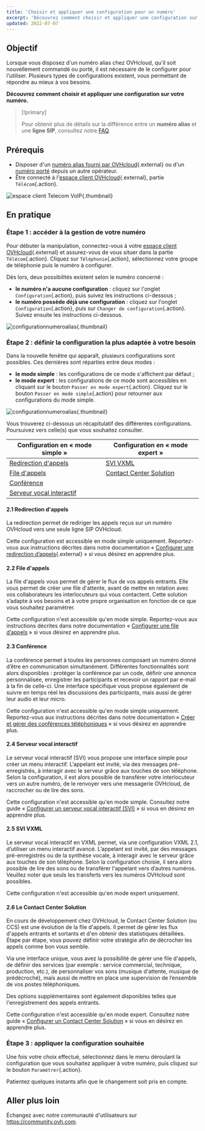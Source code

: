 ```yaml
---
title: 'Choisir et appliquer une configuration pour un numéro'
excerpt: 'Découvrez comment choisir et appliquer une configuration sur votre numéro'
updated: 2022-07-07
---
```


## Objectif

Lorsque vous disposez d'un numéro alias chez OVHcloud, qu'il soit nouvellement commandé ou porté, il est nécessaire de le configurer pour l'utiliser. Plusieurs types de configurations existent, vous permettant de répondre au mieux à vos besoins.

**Découvrez comment choisir et appliquer une configuration sur votre numéro.**

> [!primary]
>
> Pour obtenir plus de détails sur la différence entre un **numéro alias** et une **ligne SIP**, consultez notre [FAQ](/pages/telecom/voip/faq-voip#ligne-ou-numero).
>

## Prérequis

- Disposer d'un [numéro alias fourni par OVHcloud](https://www.ovhtelecom.fr/telephonie/numeros/){.external} ou d'un [numéro porté](/pages/web_cloud/phone_and_fax/voip/demander_la_portabilite_de_mon_numero) depuis un autre opérateur.
- Être connecté à l'[espace client OVHcloud](https://www.ovh.com/auth?onsuccess=https%3A%2F%2Fwww.ovhtelecom.fr%2Fmanager&ovhSubsidiary=fr){.external}, partie `Télécom`{.action}.

![espace client Telecom VoIP](https://raw.githubusercontent.com/ovh/docs/master/templates/control-panel/product-selection/telecom/tpl-telecom-02-fr-voip.png){.thumbnail}

## En pratique

### Étape 1 : accéder à la gestion de votre numéro

Pour débuter la manipulation, connectez-vous à votre [espace client OVHcloud](https://www.ovh.com/auth?onsuccess=https%3A%2F%2Fwww.ovhtelecom.fr%2Fmanager&ovhSubsidiary=fr){.external} et assurez-vous de vous situer dans la partie `Télécom`{.action}. Cliquez sur `Téléphonie`{.action}, sélectionnez votre groupe de téléphonie puis le numéro à configurer.

Dès lors, deux possibilités existent selon le numéro concerné :

- **le numéro n'a aucune configuration** : cliquez sur l'onglet `Configuration`{.action}, puis suivez les instructions ci-dessous ;
- **le numéro possède déjà une configuration** : cliquez sur l'onglet `Configuration`{.action}, puis sur `Changer de configuration`{.action}. Suivez ensuite les instructions ci-dessous.

![configurationnumeroalias](images/alias-config1-2022.png){.thumbnail}

### Étape 2 : définir la configuration la plus adaptée à votre besoin

Dans la nouvelle fenêtre qui apparaît, plusieurs configurations sont possibles. Ces dernières sont réparties entre deux modes :

- **le mode simple** : les configurations de ce mode s'affichent par défaut ;
- **le mode expert** : les configurations de ce mode sont accessibles en cliquant sur le bouton `Passer en mode expert`{.action}. Cliquez sur le bouton `Passer en mode simple`{.action} pour retourner aux configurations du mode simple.

![configurationnumeroalias](images/alias-config2.png){.thumbnail}

Vous trouverez ci-dessous un récapitulatif des différentes configurations. Poursuivez vers celle(s) que vous souhaitez consulter.

|Configuration en « mode simple »|Configuration en « mode expert »|
|---|---|
|[Redirection d'appels](#redirection)|[SVI VXML](#svi-vxml)|
|[File d'appels](#file-d-appels)|[Contact Center Solution](#ccs)|
|[Conférence](#conference)| |
|[Serveur vocal interactif](#svi)| |

#### 2.1 Redirection d'appels <a name="redirection"></a>

La redirection permet de rediriger les appels reçus sur un numéro OVHcloud vers une seule ligne SIP OVHcloud.

Cette configuration est accessible en mode simple uniquement. Reportez-vous aux instructions décrites dans notre documentation « [Configurer une redirection d’appels](/pages/web_cloud/phone_and_fax/voip/redirection_avec_presentation){.external} » si vous désirez en apprendre plus.

#### 2.2 File d'appels <a name="file-d-appels"></a>

La file d'appels vous permet de gérer le flux de vos appels entrants. Elle vous permet de créer une file d'attente, avant de mettre en relation avec vos collaborateurs les interlocuteurs qui vous contactent. Cette solution s’adapte à vos besoins et à votre propre organisation en fonction de ce que vous souhaitez paramétrer.

Cette configuration n'est accessible qu'en mode simple. Reportez-vous aux instructions décrites dans notre documentation « [Configurer une file d’appels](/pages/web_cloud/phone_and_fax/voip/les_files_d_appels) » si vous désirez en apprendre plus.

#### 2.3 Conférence <a name="conference"></a>

La conférence permet à toutes les personnes composant un numéro donné d’être en communication simultanément. Différentes fonctionnalités sont alors disponibles : protéger la conférence par un code, définir une annonce personnalisée, enregistrer les participants et recevoir un rapport par e-mail à la fin de celle-ci. Une interface spécifique vous propose également de suivre en temps réel les discussions des participants, mais aussi de gérer leur audio et leur micro.

Cette configuration n'est accessible qu'en mode simple uniquement. Reportez-vous aux instructions décrites dans notre documentation « [Créer et gérer des conférences téléphoniques](/pages/web_cloud/phone_and_fax/voip/conference) » si vous désirez en apprendre plus.

#### 2.4 Serveur vocal interactif <a name="svi"></a>

Le serveur vocal interactif (SVI) vous propose une interface simple pour créer un menu interactif. L’appelant est invité, via des messages pré-enregistrés, à interagir avec le serveur grâce aux touches de son téléphone. Selon la configuration, il est alors possible de transférer votre interlocuteur vers un autre numéro, de le renvoyer vers une messagerie OVHcloud, de raccrocher ou de lire des sons.

Cette configuration n'est accessible qu'en mode simple. Consultez notre guide « [Configurer un serveur vocal interactif (SVI)](/pages/web_cloud/phone_and_fax/voip/svi_serveur_vocal_interactif) » si vous en désirez en apprendre plus.

#### 2.5 SVI VXML <a name="svi-vxml"></a>

Le serveur vocal interactif en VXML permet, via une configuration VXML 2.1, d’utiliser un menu interactif avancé. L’appelant est invité, par des messages pré-enregistrés ou de la synthèse vocale, à interagir avec le serveur grâce aux touches de son téléphone. Selon la configuration choisie, il sera alors possible de lire des sons ou de transférer l'appelant vers d’autres numéros. Veuillez noter que seuls les transferts vers les numéros OVHcloud sont possibles.

Cette configuration n'est accessible qu'en mode expert uniquement.

#### 2.6 Le Contact Center Solution <a name="ccs"></a>

En cours de développement chez OVHcloud, le Contact Center Solution (ou CCS) est une évolution de la file d'appels. Il permet de gérer les flux d'appels entrants et sortants et d'en obtenir des statistiques détaillées. Étape par étape, vous pouvez définir votre stratégie afin de décrocher les appels comme bon vous semble.

Via une interface unique, vous avez la possibilité de gérer une file d'appels, de définir des services (par exemple : service commercial, technique, production, etc.), de personnaliser vos sons (musique d'attente, musique de prédécroché), mais aussi de mettre en place une supervision de l’ensemble de vos postes téléphoniques.

Des options supplémentaires sont également disponibles telles que l'enregistrement des appels entrants.

Cette configuration n'est accessible qu'en mode expert. Consultez notre guide « [Configurer un Contact Center Solution](/pages/web_cloud/phone_and_fax/voip/contact-center-solution) » si vous en désirez en apprendre plus.

### Étape 3 : appliquer la configuration souhaitée

Une fois votre choix effectué, sélectionnez dans le menu déroulant la configuration que vous souhaitez appliquer à votre numéro, puis cliquez sur le bouton `Paramétrer`{.action}.

Patientez quelques instants afin que le changement soit pris en compte.

## Aller plus loin

Échangez avec notre communauté d'utilisateurs sur <https://community.ovh.com>.
